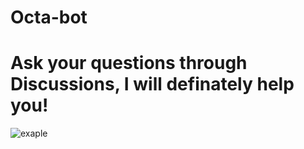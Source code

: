 # Octa-bot
# Ask your questions through Discussions, I will definately help you!
![exaple](https://i.postimg.cc/c4J22BvR/ss.png)

